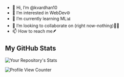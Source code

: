 - 👋 Hi, I’m @kvardhan10
- 👀 I’m interested in WebDev🌐
- 🌱 I’m currently learning ML📊
- 💞️ I’m looking to collaborate on (right now-nothing)👨‍💻
- 📫 How to reach me🪶




## My GitHub Stats
<!-- ![Your Repository's Stats](https://github-readme-stats.vercel.app/api?username=kvardhan10&show_icons=true)   -->

![Your Repository's Stats](https://github-readme-stats.vercel.app/api/top-langs/?username=kvardhan10&theme=blue-green)

![Profile View Counter](https://komarev.com/ghpvc/?username=kvardhan10)


<!---
kvardhan10/kvardhan10 is a ✨ special ✨ repository because its `README.md` (this file) appears on your GitHub profile.
You can click the Preview link to take a look at your changes.
--->
